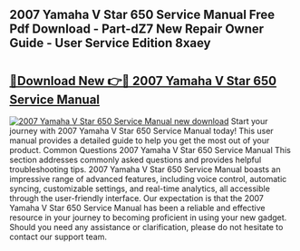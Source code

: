 ## 2007 Yamaha V Star 650 Service Manual Free Pdf Download - Part-dZ7 New Repair Owner Guide - User Service Edition 8xaey

# <h2><a href="http://bc13149.oget.top/?id=2007+Yamaha+V+Star+650+Service+Manual">🔗Download New 👉🔴 2007 Yamaha V Star 650 Service Manual</a></h2>

[![2007 Yamaha V Star 650 Service Manual new download](https://i.imgur.com/5g1atiW.png)](http://bc13149.oget.top/?id=2007+Yamaha+V+Star+650+Service+Manual)
Start your journey with 2007 Yamaha V Star 650 Service Manual today! This user manual provides a detailed guide to help you get the most out of your product. Common Questions 2007 Yamaha V Star 650 Service Manual This section addresses commonly asked questions and provides helpful troubleshooting tips. 2007 Yamaha V Star 650 Service Manual boasts an impressive range of advanced features, including voice control, automatic syncing, customizable settings, and real-time analytics, all accessible through the user-friendly interface. Our expectation is that the 2007 Yamaha V Star 650 Service Manual has been a reliable and effective resource in your journey to becoming proficient in using your new gadget. Should you need any assistance or clarification, please do not hesitate to contact our support team.

